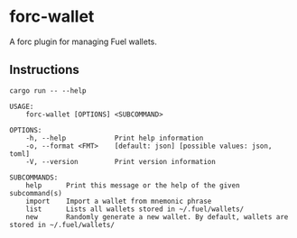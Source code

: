 forc-wallet
===

A forc plugin for managing Fuel wallets.

## Instructions

```shell
cargo run -- --help
```

```
USAGE:
    forc-wallet [OPTIONS] <SUBCOMMAND>

OPTIONS:
    -h, --help            Print help information
    -o, --format <FMT>    [default: json] [possible values: json, toml]
    -V, --version         Print version information

SUBCOMMANDS:
    help      Print this message or the help of the given subcommand(s)
    import    Import a wallet from mnemonic phrase
    list      Lists all wallets stored in ~/.fuel/wallets/
    new       Randomly generate a new wallet. By default, wallets are stored in ~/.fuel/wallets/
```
